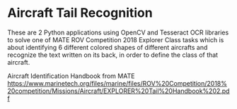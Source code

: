 # Aircraft Tail Recognition
These are 2 Python applications using OpenCV and Tesseract OCR libraries to solve one of MATE ROV Competition 2018 Explorer Class tasks which is about identifying 6 different colored shapes of different aircrafts and recognize the text written on its back, in order to define the class of that aircraft.

Aircraft Identification Handbook from MATE
https://www.marinetech.org/files/marine/files/ROV%20Competition/2018%20competition/Missions/Aircraft/EXPLORER%20Tail%20Handbook%202.pdf
